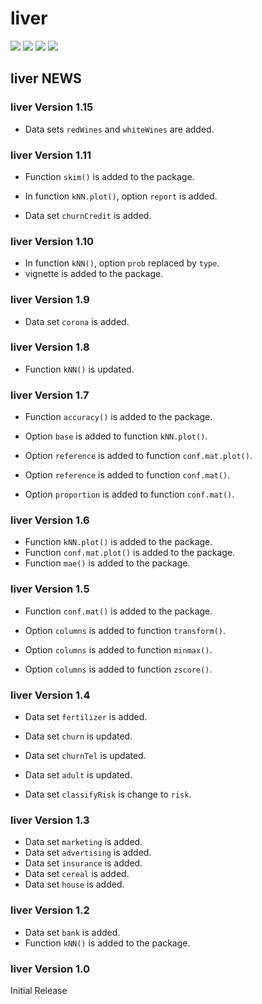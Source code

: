 # **liver** 
  
![](https://www.r-pkg.org/badges/version/liver) 
![](https://www.r-pkg.org/badges/last-release/liver) 
![](https://cranlogs.r-pkg.org/badges/liver) 
![](https://cranlogs.r-pkg.org/badges/grand-total/liver) 

## **liver** NEWS

### **liver** Version 1.15

* Data sets `redWines` and `whiteWines` are added.

### **liver** Version 1.11

* Function `skim()` is added to the package.
* In function `kNN.plot()`, option `report` is added.

* Data set `churnCredit` is added.

### **liver** Version 1.10

* In function `kNN()`, option `prob` replaced by `type`.
* vignette is added to the package.

### **liver** Version 1.9

* Data set `corona` is added.

### **liver** Version 1.8

* Function `kNN()` is updated.

### **liver** Version 1.7

* Function `accuracy()` is added to the package.

* Option `base` is added to function `kNN.plot()`.
* Option `reference` is added to function `conf.mat.plot()`.
* Option `reference` is added to function `conf.mat()`.
* Option `proportion` is added to function `conf.mat()`.

### **liver** Version 1.6

* Function `kNN.plot()` is added to the package.
* Function `conf.mat.plot()` is added to the package.
* Function `mae()` is added to the package.

### **liver** Version 1.5

* Function `conf.mat()` is added to the package.

* Option `columns` is added to function `transform()`.
* Option `columns` is added to function `minmax()`.
* Option `columns` is added to function `zscore()`.

### **liver** Version 1.4

* Data set `fertilizer` is added.

* Data set `churn` is updated.
* Data set `churnTel` is updated.
* Data set `adult` is updated.
* Data set `classifyRisk` is change to `risk`.

### **liver** Version 1.3

* Data set `marketing` is added.
* Data set `advertising` is added.
* Data set `insurance` is added.
* Data set `cereal` is added.
* Data set `house` is added.

### **liver** Version 1.2

* Data set `bank` is added.
* Function `kNN()` is added to the package.

### **liver** Version 1.0

Initial Release
    
